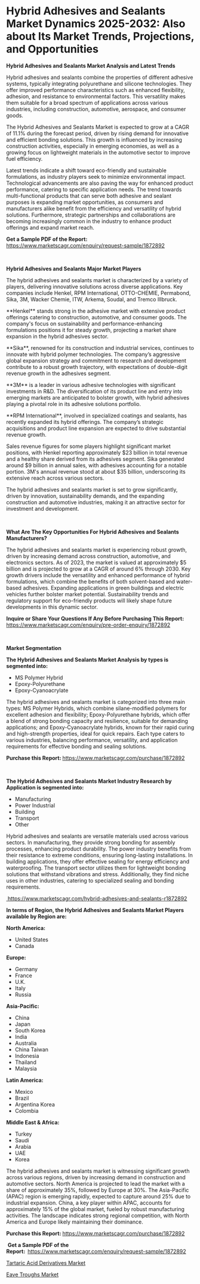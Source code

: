 <p><h1>Hybrid Adhesives and Sealants Market Dynamics 2025-2032: Also about Its Market Trends, Projections, and Opportunities</h1></p><p><strong>Hybrid Adhesives and Sealants Market Analysis and Latest Trends</strong></p>
<p><p>Hybrid adhesives and sealants combine the properties of different adhesive systems, typically integrating polyurethane and silicone technologies. They offer improved performance characteristics such as enhanced flexibility, adhesion, and resistance to environmental factors. This versatility makes them suitable for a broad spectrum of applications across various industries, including construction, automotive, aerospace, and consumer goods.</p><p>The Hybrid Adhesives and Sealants Market is expected to grow at a CAGR of 11.1% during the forecast period, driven by rising demand for innovative and efficient bonding solutions. This growth is influenced by increasing construction activities, especially in emerging economies, as well as a growing focus on lightweight materials in the automotive sector to improve fuel efficiency. </p><p>Latest trends indicate a shift toward eco-friendly and sustainable formulations, as industry players seek to minimize environmental impact. Technological advancements are also paving the way for enhanced product performance, catering to specific application needs. The trend towards multi-functional products that can serve both adhesive and sealant purposes is expanding market opportunities, as consumers and manufacturers alike benefit from the efficiency and versatility of hybrid solutions. Furthermore, strategic partnerships and collaborations are becoming increasingly common in the industry to enhance product offerings and expand market reach.</p></p>
<p><strong>Get a Sample PDF of the Report:&nbsp;</strong> <a href="https://www.marketscagr.com/enquiry/request-sample/1872892?utm_campaign=1848&utm_medium=2&utm_source=Github&utm_content=ia&utm_term=31032025&utm_id=hybrid-adhesives-and-sealants">https://www.marketscagr.com/enquiry/request-sample/1872892</a></p>
<p>&nbsp;</p>
<p><strong>Hybrid Adhesives and Sealants Major Market Players</strong></p>
<p><p>The hybrid adhesives and sealants market is characterized by a variety of players, delivering innovative solutions across diverse applications. Key companies include Henkel, RPM International, OTTO-CHEMIE, Permabond, Sika, 3M, Wacker Chemie, ITW, Arkema, Soudal, and Tremco Illbruck.</p><p>**Henkel** stands strong in the adhesive market with extensive product offerings catering to construction, automotive, and consumer goods. The company's focus on sustainability and performance-enhancing formulations positions it for steady growth, projecting a market share expansion in the hybrid adhesives sector.</p><p>**Sika**, renowned for its construction and industrial services, continues to innovate with hybrid polymer technologies. The company’s aggressive global expansion strategy and commitment to research and development contribute to a robust growth trajectory, with expectations of double-digit revenue growth in the adhesives segment.</p><p>**3M** is a leader in various adhesive technologies with significant investments in R&D. The diversification of its product line and entry into emerging markets are anticipated to bolster growth, with hybrid adhesives playing a pivotal role in its adhesive solutions portfolio.</p><p>**RPM International**, involved in specialized coatings and sealants, has recently expanded its hybrid offerings. The company’s strategic acquisitions and product line expansion are expected to drive substantial revenue growth.</p><p>Sales revenue figures for some players highlight significant market positions, with Henkel reporting approximately $23 billion in total revenue and a healthy share derived from its adhesives segment. Sika generated around $9 billion in annual sales, with adhesives accounting for a notable portion. 3M's annual revenue stood at about $35 billion, underscoring its extensive reach across various sectors.</p><p>The hybrid adhesives and sealants market is set to grow significantly, driven by innovation, sustainability demands, and the expanding construction and automotive industries, making it an attractive sector for investment and development.</p></p>
<p>&nbsp;</p>
<p><strong>What Are The Key Opportunities For Hybrid Adhesives and Sealants Manufacturers?</strong></p>
<p><p>The hybrid adhesives and sealants market is experiencing robust growth, driven by increasing demand across construction, automotive, and electronics sectors. As of 2023, the market is valued at approximately $5 billion and is projected to grow at a CAGR of around 6% through 2030. Key growth drivers include the versatility and enhanced performance of hybrid formulations, which combine the benefits of both solvent-based and water-based adhesives. Expanding applications in green buildings and electric vehicles further bolster market potential. Sustainability trends and regulatory support for eco-friendly products will likely shape future developments in this dynamic sector.</p></p>
<p><strong>Inquire or Share Your Questions If Any Before Purchasing This Report:</strong> <a href="https://www.marketscagr.com/enquiry/pre-order-enquiry/1872892?utm_campaign=1848&utm_medium=2&utm_source=Github&utm_content=ia&utm_term=31032025&utm_id=hybrid-adhesives-and-sealants">https://www.marketscagr.com/enquiry/pre-order-enquiry/1872892</a></p>
<p>&nbsp;</p>
<p><strong>Market Segmentation</strong></p>
<p><strong>The Hybrid Adhesives and Sealants Market Analysis by types is segmented into:</strong></p>
<p><ul><li>MS Polymer Hybrid</li><li>Epoxy-Polyurethane</li><li>Epoxy-Cyanoacrylate</li></ul></p>
<p><p>The hybrid adhesives and sealants market is categorized into three main types: MS Polymer Hybrids, which combine silane-modified polymers for excellent adhesion and flexibility; Epoxy-Polyurethane hybrids, which offer a blend of strong bonding capacity and resilience, suitable for demanding applications; and Epoxy-Cyanoacrylate hybrids, known for their rapid curing and high-strength properties, ideal for quick repairs. Each type caters to various industries, balancing performance, versatility, and application requirements for effective bonding and sealing solutions.</p></p>
<p><strong>Purchase this Report:&nbsp;</strong><a href="https://www.marketscagr.com/purchase/1872892?utm_campaign=1848&utm_medium=2&utm_source=Github&utm_content=ia&utm_term=31032025&utm_id=hybrid-adhesives-and-sealants">https://www.marketscagr.com/purchase/1872892</a></p>
<p>&nbsp;</p>
<p><strong>The Hybrid Adhesives and Sealants Market Industry Research by Application is segmented into:</strong></p>
<p><ul><li>Manufacturing</li><li>Power Industrial</li><li>Building</li><li>Transport</li><li>Other</li></ul></p>
<p><p>Hybrid adhesives and sealants are versatile materials used across various sectors. In manufacturing, they provide strong bonding for assembly processes, enhancing product durability. The power industry benefits from their resistance to extreme conditions, ensuring long-lasting installations. In building applications, they offer effective sealing for energy efficiency and waterproofing. The transport sector utilizes them for lightweight bonding solutions that withstand vibrations and stress. Additionally, they find niche uses in other industries, catering to specialized sealing and bonding requirements.</p></p>
<p><a href="https://www.marketscagr.com/hybrid-adhesives-and-sealants-r1872892?utm_campaign=1848&utm_medium=2&utm_source=Github&utm_content=ia&utm_term=31032025&utm_id=hybrid-adhesives-and-sealants">&nbsp;https://www.marketscagr.com/hybrid-adhesives-and-sealants-r1872892</a></p>
<p><strong>In terms of Region, the Hybrid Adhesives and Sealants Market Players available by Region are:</strong></p>
<p>
    <p> <strong> North America: </strong>
        <ul>
            <li>United States</li>
            <li>Canada</li>
        </ul>
        </p> 
    <p> <strong> Europe: </strong>
        <ul>
            <li>Germany</li>
            <li>France</li>
            <li>U.K.</li>
            <li>Italy</li>
            <li>Russia</li>
        </ul>
        </p> 
    <p> <strong> Asia-Pacific: </strong>
        <ul>
            <li>China</li>
            <li>Japan</li>
            <li>South Korea</li>
            <li>India</li>
            <li>Australia</li>
            <li>China Taiwan</li>
            <li>Indonesia</li>
            <li>Thailand</li>
            <li>Malaysia</li>
        </ul>
        </p> 
    <p> <strong> Latin America: </strong>
        <ul>
            <li>Mexico</li>
            <li>Brazil</li>
            <li>Argentina Korea</li>
            <li>Colombia</li>
        </ul>
        </p> 
    <p> <strong> Middle East & Africa: </strong>
        <ul>
            <li>Turkey</li>
            <li>Saudi</li>
            <li>Arabia</li>
            <li>UAE</li>
            <li>Korea</li>
        </ul>
    </p>
    </p>
<p><p>The hybrid adhesives and sealants market is witnessing significant growth across various regions, driven by increasing demand in construction and automotive sectors. North America is projected to lead the market with a share of approximately 35%, followed by Europe at 30%. The Asia-Pacific (APAC) region is emerging rapidly, expected to capture around 25% due to industrial expansion. China, a key player within APAC, accounts for approximately 15% of the global market, fueled by robust manufacturing activities. The landscape indicates strong regional competition, with North America and Europe likely maintaining their dominance.</p></p>
<p><strong>Purchase this Report: </strong><a href="https://www.marketscagr.com/purchase/1872892?utm_campaign=1848&utm_medium=2&utm_source=Github&utm_content=ia&utm_term=31032025&utm_id=hybrid-adhesives-and-sealants">https://www.marketscagr.com/purchase/1872892</a></p>
<p>&nbsp;<strong>Get a Sample PDF of the Report:&nbsp;&nbsp;</strong><a href="https://www.marketscagr.com/enquiry/request-sample/1872892?utm_campaign=1848&utm_medium=2&utm_source=Github&utm_content=ia&utm_term=31032025&utm_id=hybrid-adhesives-and-sealants">https://www.marketscagr.com/enquiry/request-sample/1872892</a></p>
<p><strong></strong></p>
<p><p><a href="https://github.com/leolamarnal9/Market-Research-Report-List-1/blob/main/tartaric-acid-derivatives-market.md?utm_campaign=1848&utm_medium=2&utm_source=Github&utm_content=ia&utm_term=31032025&utm_id=hybrid-adhesives-and-sealants">Tartaric Acid Derivatives Market</a></p><p><a href="https://github.com/WillieWoodard/Market-Research-Report-List-7/blob/main/eave-troughs-market.md?utm_campaign=1848&utm_medium=2&utm_source=Github&utm_content=ia&utm_term=31032025&utm_id=hybrid-adhesives-and-sealants">Eave Troughs Market</a></p></p>